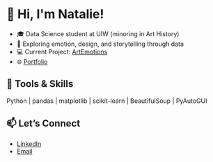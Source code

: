 # 👋 Hi, I'm Natalie!
- 🎓 Data Science student at UIW (minoring in Art History)
- 🎨 Exploring emotion, design, and storytelling through data
- 💻 Current Project: [ArtEmotions](https://github.com/natalie-ava/ArtEmotions)
- 🌐 [Portfolio](https://github.com/natalie-ava/portfolio)

## 🔧 Tools & Skills
Python | pandas | matplotlib | scikit-learn | BeautifulSoup | PyAutoGUI

## 📫 Let’s Connect
- [LinkedIn](https://www.linkedin.com/in/natalieavahuang/)
- [Email](mailto:nhuang@student.uiwtx.edu)

